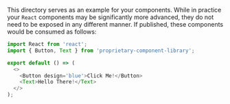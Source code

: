 This directory serves as an example for your components. While in practice your
`React` components may be significantly more advanced, they do not need to be
exposed in any different manner. If published, these components would be
consumed as follows:

```js
import React from 'react';
import { Button, Text } from 'proprietary-component-library';

export default () => (
  <>
    <Button design='blue'>Click Me!</Button>
    <Text>Hello There!</Text>
  </>
);
```
